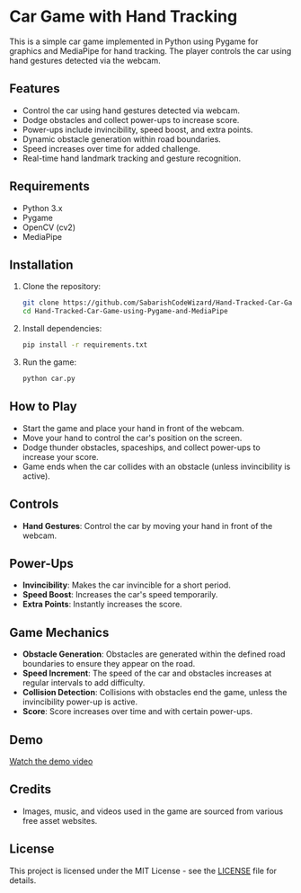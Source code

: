 

# Car Game with Hand Tracking

This is a simple car game implemented in Python using Pygame for graphics and MediaPipe for hand tracking. The player controls the car using hand gestures detected via the webcam.

## Features

- Control the car using hand gestures detected via webcam.
- Dodge obstacles and collect power-ups to increase score.
- Power-ups include invincibility, speed boost, and extra points.
- Dynamic obstacle generation within road boundaries.
- Speed increases over time for added challenge.
- Real-time hand landmark tracking and gesture recognition.

## Requirements

- Python 3.x
- Pygame
- OpenCV (cv2)
- MediaPipe

## Installation

1. Clone the repository:

   ```bash
   git clone https://github.com/SabarishCodeWizard/Hand-Tracked-Car-Game-using-Pygame-and-MediaPipe.git
   cd Hand-Tracked-Car-Game-using-Pygame-and-MediaPipe
   ```

2. Install dependencies:

   ```bash
   pip install -r requirements.txt
   ```

3. Run the game:

   ```bash
   python car.py
   ```

## How to Play

- Start the game and place your hand in front of the webcam.
- Move your hand to control the car's position on the screen.
- Dodge thunder obstacles, spaceships, and collect power-ups to increase your score.
- Game ends when the car collides with an obstacle (unless invincibility is active).

## Controls

- **Hand Gestures**: Control the car by moving your hand in front of the webcam.

## Power-Ups

- **Invincibility**: Makes the car invincible for a short period.
- **Speed Boost**: Increases the car's speed temporarily.
- **Extra Points**: Instantly increases the score.

## Game Mechanics

- **Obstacle Generation**: Obstacles are generated within the defined road boundaries to ensure they appear on the road.
- **Speed Increment**: The speed of the car and obstacles increases at regular intervals to add difficulty.
- **Collision Detection**: Collisions with obstacles end the game, unless the invincibility power-up is active.
- **Score**: Score increases over time and with certain power-ups.

## Demo

[Watch the demo video](https://drive.google.com/file/d/11wqow5xMREfjLlpZASJc6ggIHk6-SsAZ/view?usp=sharing)

## Credits

- Images, music, and videos used in the game are sourced from various free asset websites.

## License

This project is licensed under the MIT License - see the [LICENSE](LICENSE) file for details.
